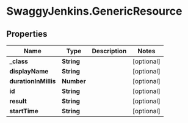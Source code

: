 # SwaggyJenkins.GenericResource

## Properties
Name | Type | Description | Notes
------------ | ------------- | ------------- | -------------
**_class** | **String** |  | [optional] 
**displayName** | **String** |  | [optional] 
**durationInMillis** | **Number** |  | [optional] 
**id** | **String** |  | [optional] 
**result** | **String** |  | [optional] 
**startTime** | **String** |  | [optional] 


